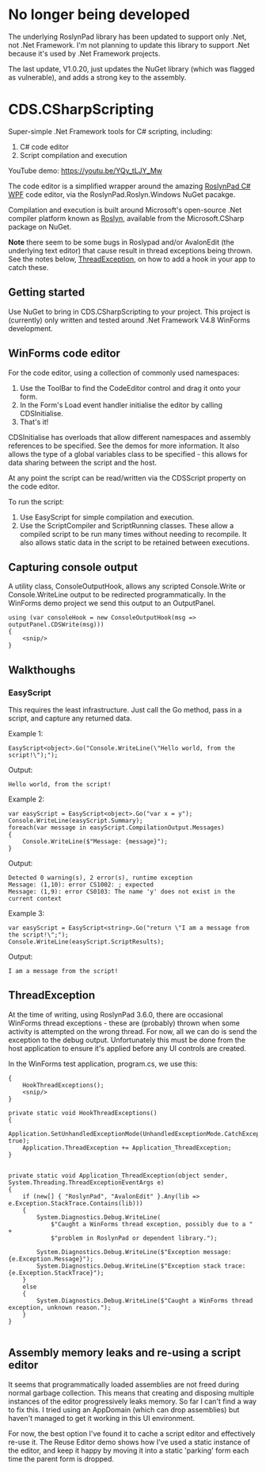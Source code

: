 # No longer being developed

The underlying RoslynPad library has been updated to support only .Net, not .Net Framework. 
I'm not planning to update this library to support .Net because it's used by
.Net Framework projects.

The last update, V1.0.20, just updates the NuGet library (which was flagged as vulnerable),
and adds a strong key to the assembly.


# CDS.CSharpScripting

Super-simple .Net Framework tools for C# scripting, including:

1. C# code editor
2. Script compilation and execution

YouTube demo: https://youtu.be/YQy_tLJY_Mw

The code editor is a simplified wrapper around the amazing [RoslynPad C# WPF](https://github.com/aelij/RoslynPad) code editor, via the RoslynPad.Roslyn.Windows NuGet pacakge.

Compilation and execution is built around Microsoft's open-source .Net compiler platform
known as [Roslyn](https://en.wikipedia.org/wiki/Roslyn_(compiler)), available from 
the Microsoft.CSharp package on NuGet.

**Note** there seem to be some bugs in Roslypad and/or AvalonEdit (the underlying text 
editor) that cause result in thread exceptions being thrown. See the notes below,
[ThreadException](#ThreadException), on how to add a hook in your app to catch these. 


## Getting started

Use NuGet to bring in CDS.CSharpScripting to your project. This project is 
(currently) only written and tested around .Net Framework V4.8 WinForms 
development.


## WinForms code editor

For the code editor, using a collection of commonly used namespaces:

1. Use the ToolBar to find the CodeEditor control and drag it onto your form.
2. In the Form's Load event handler initialise the editor by calling CDSInitialise.
3. That's it!

CDSInitialise has overloads that allow different namespaces and assembly references
to be specified. See the demos for more information. It also allows the type of 
a global variables class to be specified - this allows for data sharing between
the script and the host.

At any point the script can be read/written via the CDSScript property on the 
code editor.

To run the script:
1. Use EasyScript for simple compilation and execution.
2. Use the ScriptCompiler and ScriptRunning classes. These allow a compiled script to be run many times without needing to recompile. It also allows static data in the script to be retained between executions.


## Capturing console output

A utility class, ConsoleOutputHook, allows any scripted Console.Write or 
Console.WriteLine output to be redirected programmatically. In the WinForms demo
project we send this output to an OutputPanel.

```
using (var consoleHook = new ConsoleOutputHook(msg => outputPanel.CDSWrite(msg)))
{
    <snip/>
}
```


 
## Walkthoughs

### EasyScript

This requires the least infrastructure. Just call the Go method, pass in a script,
and capture any returned data.

Example 1:

`EasyScript<object>.Go("Console.WriteLine(\"Hello world, from the script!\");");`

Output:

`Hello world, from the script!`


Example 2: 

```
var easyScript = EasyScript<object>.Go("var x = y");
Console.WriteLine(easyScript.Summary);
foreach(var message in easyScript.CompilationOutput.Messages)
{
    Console.WriteLine($"Message: {message}");
}
```


Output:

```
Detected 0 warning(s), 2 error(s), runtime exception
Message: (1,10): error CS1002: ; expected
Message: (1,9): error CS0103: The name 'y' does not exist in the current context
```


Example 3:

```
var easyScript = EasyScript<string>.Go("return \"I am a message from the script!\";");
Console.WriteLine(easyScript.ScriptResults);
```

Output:

`I am a message from the script!`




## ThreadException

At the time of writing, using RoslynPad 3.6.0, there are occasional WinForms 
thread exceptions - these are (probably) thrown when some activity is attempted
on the wrong thread. For now, all we can do is send the exception to the 
debug output. Unfortunately this must be done from the host application to
ensure it's applied before any UI controls are created.

In the WinForms test application, program.cs, we use this:


```static void Main()
{
    HookThreadExceptions();
    <snip/>
}

private static void HookThreadExceptions()
{
    Application.SetUnhandledExceptionMode(UnhandledExceptionMode.CatchException, true);
    Application.ThreadException += Application_ThreadException;
}


private static void Application_ThreadException(object sender, System.Threading.ThreadExceptionEventArgs e)
{
    if (new[] { "RoslynPad", "AvalonEdit" }.Any(lib => e.Exception.StackTrace.Contains(lib)))
    {
        System.Diagnostics.Debug.WriteLine(
            $"Caught a WinForms thread exception, possibly due to a " +
            $"problem in RoslynPad or dependent library.");

        System.Diagnostics.Debug.WriteLine($"Exception message: {e.Exception.Message}");
        System.Diagnostics.Debug.WriteLine($"Exception stack trace: {e.Exception.StackTrace}");
    }
    else
    {
        System.Diagnostics.Debug.WriteLine($"Caught a WinForms thread exception, unknown reason.");
    }
}


```

## Assembly memory leaks and re-using a script editor

It seems that programmatically loaded assemblies are not freed during 
normal garbage collection. This means that creating and disposing multiple
instances of the editor progressively leaks memory. So far I can't find
a way to fix this. I tried using an AppDomain (which can drop assemblies)
but haven't managed to get it working in this UI environment.

For now, the best option I've found it to cache a script editor and
effectively re-use it. The Reuse Editor demo shows how I've used a
static instance of the editor, and keep it happy by moving it into a
static 'parking' form each time the parent form is dropped.


